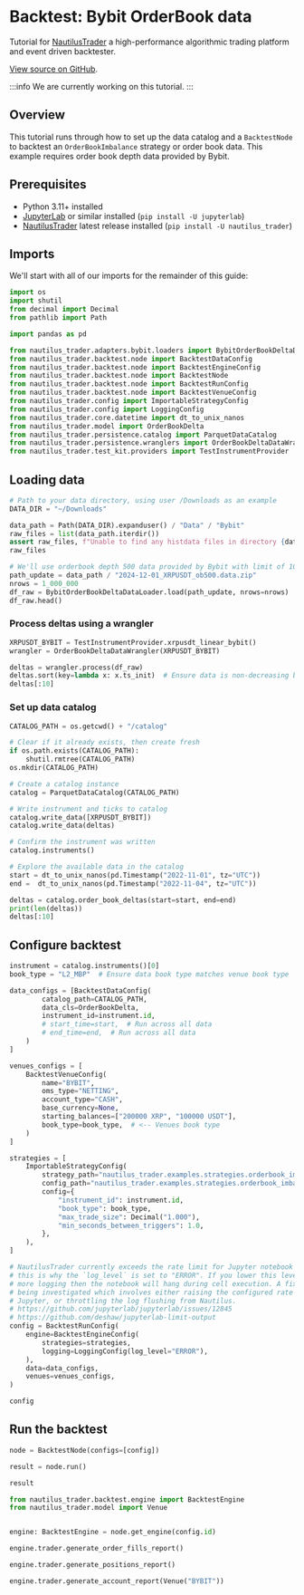 # Backtest: Bybit OrderBook data

Tutorial for [NautilusTrader](https://nautilustrader.io/docs/) a high-performance algorithmic trading platform and event driven backtester.

[View source on GitHub](https://github.com/nautechsystems/nautilus_trader/blob/develop/docs/tutorials/backtest_binance_orderbook.ipynb).

:::info
We are currently working on this tutorial.
:::

## Overview

This tutorial runs through how to set up the data catalog and a `BacktestNode` to backtest an `OrderBookImbalance` strategy or order book data. This example requires order book depth data provided by Bybit.

## Prerequisites

- Python 3.11+ installed
- [JupyterLab](https://jupyter.org/) or similar installed (`pip install -U jupyterlab`)
- [NautilusTrader](https://pypi.org/project/nautilus_trader/) latest release installed (`pip install -U nautilus_trader`)

## Imports

We'll start with all of our imports for the remainder of this guide:

```python
import os
import shutil
from decimal import Decimal
from pathlib import Path

import pandas as pd

from nautilus_trader.adapters.bybit.loaders import BybitOrderBookDeltaDataLoader
from nautilus_trader.backtest.node import BacktestDataConfig
from nautilus_trader.backtest.node import BacktestEngineConfig
from nautilus_trader.backtest.node import BacktestNode
from nautilus_trader.backtest.node import BacktestRunConfig
from nautilus_trader.backtest.node import BacktestVenueConfig
from nautilus_trader.config import ImportableStrategyConfig
from nautilus_trader.config import LoggingConfig
from nautilus_trader.core.datetime import dt_to_unix_nanos
from nautilus_trader.model import OrderBookDelta
from nautilus_trader.persistence.catalog import ParquetDataCatalog
from nautilus_trader.persistence.wranglers import OrderBookDeltaDataWrangler
from nautilus_trader.test_kit.providers import TestInstrumentProvider
```

## Loading data

```python
# Path to your data directory, using user /Downloads as an example
DATA_DIR = "~/Downloads"
```

```python
data_path = Path(DATA_DIR).expanduser() / "Data" / "Bybit"
raw_files = list(data_path.iterdir())
assert raw_files, f"Unable to find any histdata files in directory {data_path}"
raw_files
```

```python
# We'll use orderbook depth 500 data provided by Bybit with limit of 1000000 rows
path_update = data_path / "2024-12-01_XRPUSDT_ob500.data.zip"
nrows = 1_000_000
df_raw = BybitOrderBookDeltaDataLoader.load(path_update, nrows=nrows)
df_raw.head()
```

### Process deltas using a wrangler

```python
XRPUSDT_BYBIT = TestInstrumentProvider.xrpusdt_linear_bybit()
wrangler = OrderBookDeltaDataWrangler(XRPUSDT_BYBIT)

deltas = wrangler.process(df_raw)
deltas.sort(key=lambda x: x.ts_init)  # Ensure data is non-decreasing by `ts_init`
deltas[:10]
```

### Set up data catalog

```python
CATALOG_PATH = os.getcwd() + "/catalog"

# Clear if it already exists, then create fresh
if os.path.exists(CATALOG_PATH):
    shutil.rmtree(CATALOG_PATH)
os.mkdir(CATALOG_PATH)

# Create a catalog instance
catalog = ParquetDataCatalog(CATALOG_PATH)
```

```python
# Write instrument and ticks to catalog
catalog.write_data([XRPUSDT_BYBIT])
catalog.write_data(deltas)
```

```python
# Confirm the instrument was written
catalog.instruments()
```

```python
# Explore the available data in the catalog
start = dt_to_unix_nanos(pd.Timestamp("2022-11-01", tz="UTC"))
end =  dt_to_unix_nanos(pd.Timestamp("2022-11-04", tz="UTC"))

deltas = catalog.order_book_deltas(start=start, end=end)
print(len(deltas))
deltas[:10]
```

## Configure backtest

```python
instrument = catalog.instruments()[0]
book_type = "L2_MBP"  # Ensure data book type matches venue book type

data_configs = [BacktestDataConfig(
        catalog_path=CATALOG_PATH,
        data_cls=OrderBookDelta,
        instrument_id=instrument.id,
        # start_time=start,  # Run across all data
        # end_time=end,  # Run across all data
    )
]

venues_configs = [
    BacktestVenueConfig(
        name="BYBIT",
        oms_type="NETTING",
        account_type="CASH",
        base_currency=None,
        starting_balances=["200000 XRP", "100000 USDT"],
        book_type=book_type,  # <-- Venues book type
    )
]

strategies = [
    ImportableStrategyConfig(
        strategy_path="nautilus_trader.examples.strategies.orderbook_imbalance:OrderBookImbalance",
        config_path="nautilus_trader.examples.strategies.orderbook_imbalance:OrderBookImbalanceConfig",
        config={
            "instrument_id": instrument.id,
            "book_type": book_type,
            "max_trade_size": Decimal("1.000"),
            "min_seconds_between_triggers": 1.0,
        },
    ),
]

# NautilusTrader currently exceeds the rate limit for Jupyter notebook logging (stdout output),
# this is why the `log_level` is set to "ERROR". If you lower this level to see
# more logging then the notebook will hang during cell execution. A fix is currently
# being investigated which involves either raising the configured rate limits for
# Jupyter, or throttling the log flushing from Nautilus.
# https://github.com/jupyterlab/jupyterlab/issues/12845
# https://github.com/deshaw/jupyterlab-limit-output
config = BacktestRunConfig(
    engine=BacktestEngineConfig(
        strategies=strategies,
        logging=LoggingConfig(log_level="ERROR"),
    ),
    data=data_configs,
    venues=venues_configs,
)

config
```

## Run the backtest

```python
node = BacktestNode(configs=[config])

result = node.run()
```

```python
result
```

```python
from nautilus_trader.backtest.engine import BacktestEngine
from nautilus_trader.model import Venue


engine: BacktestEngine = node.get_engine(config.id)

engine.trader.generate_order_fills_report()
```

```python
engine.trader.generate_positions_report()
```

```python
engine.trader.generate_account_report(Venue("BYBIT"))
```

```python

```

